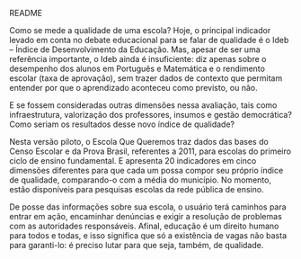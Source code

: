 README

Como se mede a qualidade de uma escola? Hoje, o principal indicador levado em conta no debate educacional para se falar de qualidade é o Ideb – Índice de Desenvolvimento da Educação. Mas, apesar de ser uma referência importante, o Ideb ainda é insuficiente: diz apenas sobre o desempenho dos alunos em Português e Matemática e o rendimento escolar (taxa de aprovação), sem trazer dados de contexto que permitam entender por que o aprendizado aconteceu como previsto, ou não.

E se fossem consideradas outras dimensões nessa avaliação, tais como infraestrutura, valorização dos professores, insumos e gestão democrática? Como seriam os resultados desse novo índice de qualidade?

Nesta versão piloto, o Escola Que Queremos traz dados das bases do Censo Escolar e da Prova Brasil, referentes a 2011, para escolas do primeiro ciclo de ensino fundamental. E apresenta 20 indicadores em cinco dimensões diferentes para que cada um possa compor seu próprio índice de qualidade, comparando-o com a média do município. No momento, estão disponíveis para pesquisas escolas da rede pública de ensino.

De posse das informações sobre sua escola, o usuário terá caminhos para entrar em ação, encaminhar denúncias e exigir a resolução de problemas com as autoridades responsáveis. Afinal, educação é um direito humano para todos e todas, e isso significa que só a existência de vagas não basta para garanti-lo: é preciso lutar para que seja, também, de qualidade. 
